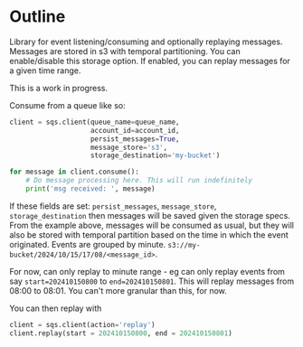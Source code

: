 # Outline
Library for event listening/consuming and optionally replaying messages. Messages are stored in s3 with temporal partitioning. You can enable/disable this storage option. If enabled, you can replay messages for a given time range.

This is a work in progress.

Consume from a queue like so:
```python
client = sqs.client(queue_name=queue_name,
                    account_id=account_id,
                    persist_messages=True,
                    message_store='s3',
                    storage_destination='my-bucket')

for message in client.consume():
    # Do message processing here. This will run indefinitely
    print('msg received: ', message)
```

If these fields are set: `persist_messages`, `message_store`, `storage_destination` then messages will be saved given the storage specs. From the example above, messages will be consumed as usual, but they will also be stored with temporal partition based on the time in which the event originated. Events are grouped by minute. `s3://my-bucket/2024/10/15/17/08/<message_id>`. 

For now, can only replay to minute range - eg can only replay events from say `start=202410150800` to `end=202410150801`. This will replay messages from 08:00 to 08:01. You can't more granular than this, for now.

You can then replay with
```python
client = sqs.client(action='replay')
client.replay(start = 202410150800, end = 202410150801)
```